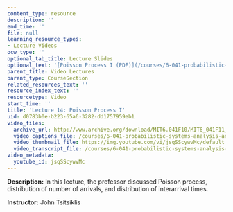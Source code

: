 ```yaml
---
content_type: resource
description: ''
end_time: ''
file: null
learning_resource_types:
- Lecture Videos
ocw_type: ''
optional_tab_title: Lecture Slides
optional_text: '[Poisson Process I (PDF)](/courses/6-041-probabilistic-systems-analysis-and-applied-probability-fall-2010/resources/mit6_041f10_l14)'
parent_title: Video Lectures
parent_type: CourseSection
related_resources_text: ''
resource_index_text: ''
resourcetype: Video
start_time: ''
title: 'Lecture 14: Poisson Process I'
uid: d0783b0e-b223-65a6-3282-dd1757959eb1
video_files:
  archive_url: http://www.archive.org/download/MIT6.041F10/MIT6_041F11_lec14_300k.mp4
  video_captions_file: /courses/6-041-probabilistic-systems-analysis-and-applied-probability-fall-2010/0c2903eb6a2b50529226ffadcab6454b_jsqSScywvMc.vtt
  video_thumbnail_file: https://img.youtube.com/vi/jsqSScywvMc/default.jpg
  video_transcript_file: /courses/6-041-probabilistic-systems-analysis-and-applied-probability-fall-2010/f86a8251b3b065ee981025c48234912e_jsqSScywvMc.pdf
video_metadata:
  youtube_id: jsqSScywvMc
---
```


**Description:** In this lecture, the professor discussed Poisson process, distribution of number of arrivals, and distribution of interarrival times.

**Instructor:** John Tsitsiklis




